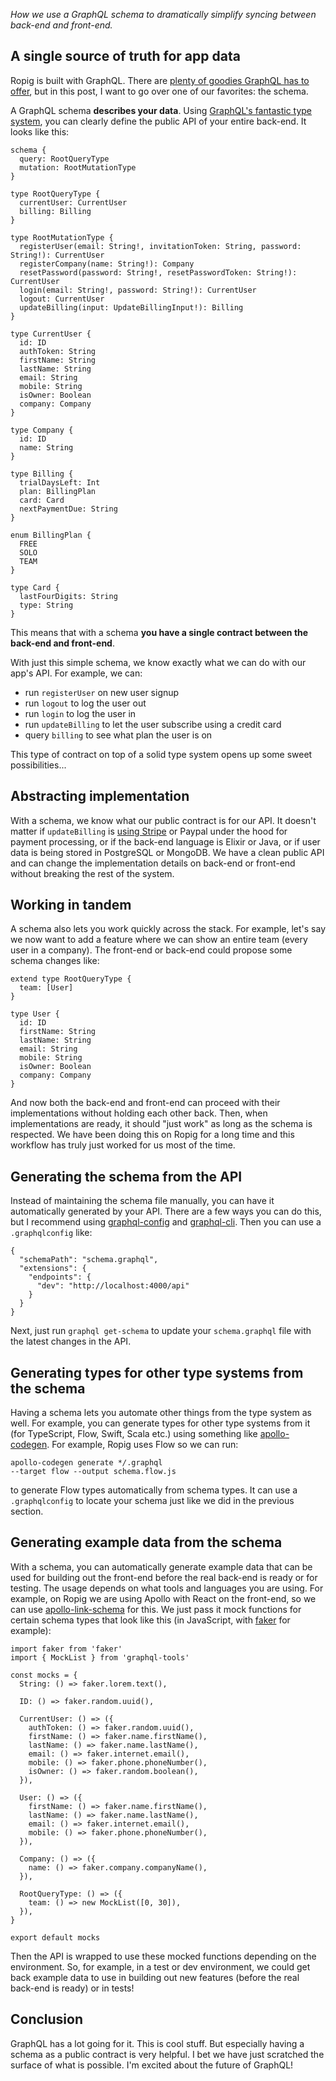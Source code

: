 <em>How we use a GraphQL schema to dramatically simplify syncing between back-end and front-end.</em>

<h2>A single source of truth for app data</h2>
Ropig is built with GraphQL. There are <a href="http://graphql.org/">plenty of goodies GraphQL has to offer</a>, but in this post, I want to go over one of our favorites: the schema.

A GraphQL schema <strong>describes your data</strong>. Using <a href="http://graphql.org/learn/schema/">GraphQL's fantastic type system</a>, you can clearly define the public API of your entire back-end. It looks like this:

```language-graphql
schema {
  query: RootQueryType
  mutation: RootMutationType
}

type RootQueryType {
  currentUser: CurrentUser
  billing: Billing
}

type RootMutationType {
  registerUser(email: String!, invitationToken: String, password: String!): CurrentUser
  registerCompany(name: String!): Company
  resetPassword(password: String!, resetPasswordToken: String!): CurrentUser
  login(email: String!, password: String!): CurrentUser
  logout: CurrentUser
  updateBilling(input: UpdateBillingInput!): Billing
}

type CurrentUser {
  id: ID
  authToken: String
  firstName: String
  lastName: String
  email: String
  mobile: String
  isOwner: Boolean
  company: Company
}

type Company {
  id: ID
  name: String
}

type Billing {
  trialDaysLeft: Int
  plan: BillingPlan
  card: Card
  nextPaymentDue: String
}

enum BillingPlan {
  FREE
  SOLO
  TEAM
}

type Card {
  lastFourDigits: String
  type: String
}
```

This means that with a schema <strong>you have a single contract between the back-end and front-end</strong>.

With just this simple schema, we know exactly what we can do with our app's API. For example, we can:

<ul>
 	<li>run <code>registerUser</code> on new user signup</li>
 	<li>run <code>logout</code> to log the user out</li>
 	<li>run <code>login</code> to log the user in</li>
 	<li>run <code>updateBilling</code> to let the user subscribe using a credit card</li>
 	<li>query <code>billing</code> to see what plan the user is on</li>
</ul>
This type of contract on top of a solid type system opens up some sweet possibilities...
<h2>Abstracting implementation</h2>
With a schema, we know what our public contract is for our API. It doesn't matter if <code>updateBilling</code> is <a href="https://ropig.com/blog/caching-stripe-data-complete-control-payment-subscriptions/">using Stripe</a> or Paypal under the hood for payment processing, or if the back-end language is Elixir or Java, or if user data is being stored in PostgreSQL or MongoDB. We have a clean public API and can change the implementation details on back-end or front-end without breaking the rest of the system.
<h2>Working in tandem</h2>
A schema also lets you work quickly across the stack. For example, let's say we now want to add a feature where we can show an entire team (every user in a company). The front-end or back-end could propose some schema changes like:

```language-graphql
extend type RootQueryType {
  team: [User]
}

type User {
  id: ID
  firstName: String
  lastName: String
  email: String
  mobile: String
  isOwner: Boolean
  company: Company
}
```

And now both the back-end and front-end can proceed with their implementations without holding each other back. Then, when implementations are ready, it should "just work" as long as the schema is respected. We have been doing this on Ropig for a long time and this workflow has truly just worked for us most of the time.

<h2>Generating the schema from the API</h2>
Instead of maintaining the schema file manually, you can have it automatically generated by your API. There are a few ways you can do this, but I recommend using <a href="https://github.com/graphcool/graphql-config">graphql-config</a> and <a href="https://github.com/graphcool/graphql-cli">graphql-cli</a>. Then you can use a <code>.graphqlconfig</code> like:

```language-graphql
{
  "schemaPath": "schema.graphql",
  "extensions": {
    "endpoints": {
      "dev": "http://localhost:4000/api"
    }
  }
}
```

Next, just run <code>graphql get-schema</code> to update your <code>schema.graphql</code> file with the latest changes in the API.

<h2>Generating types for other type systems from the schema</h2>
Having a schema lets you automate other things from the type system as well. For example, you can generate types for other type systems from it (for TypeScript, Flow, Swift, Scala etc.) using something like <a href="https://github.com/apollographql/apollo-codegen">apollo-codegen</a>. For example, Ropig uses Flow so we can run:

<code>apollo-codegen generate <span class="keyword operator shell">\*_</span>/<span class="keyword operator shell">_</span>.graphql --target flow --output schema.flow.js</code>

to generate Flow types automatically from schema types. It can use a <code>.graphqlconfig</code> to locate your schema just like we did in the previous section.

<h2>Generating example data from the schema</h2>
With a schema, you can automatically generate example data that can be used for building out the front-end before the real back-end is ready or for testing. The usage depends on what tools and languages you are using. For example, on Ropig we are using Apollo with React on the front-end, so we can use <a href="https://www.npmjs.com/package/apollo-link-schema">apollo-link-schema</a> for this. We just pass it mock functions for certain schema types that look like this (in JavaScript, with <a href="https://www.npmjs.com/package/faker">faker</a> for example):

```language-graphql
import faker from 'faker'
import { MockList } from 'graphql-tools'

const mocks = {
  String: () => faker.lorem.text(),

  ID: () => faker.random.uuid(),

  CurrentUser: () => ({
    authToken: () => faker.random.uuid(),
    firstName: () => faker.name.firstName(),
    lastName: () => faker.name.lastName(),
    email: () => faker.internet.email(),
    mobile: () => faker.phone.phoneNumber(),
    isOwner: () => faker.random.boolean(),
  }),

  User: () => ({
    firstName: () => faker.name.firstName(),
    lastName: () => faker.name.lastName(),
    email: () => faker.internet.email(),
    mobile: () => faker.phone.phoneNumber(),
  }),

  Company: () => ({
    name: () => faker.company.companyName(),
  }),

  RootQueryType: () => ({
    team: () => new MockList([0, 30]),
  }),
}

export default mocks
```

Then the API is wrapped to use these mocked functions depending on the environment. So, for example, in a test or dev environment, we could get back example data to use in building out new features (before the real back-end is ready) or in tests!

<h2>Conclusion</h2>
GraphQL has a lot going for it. This is cool stuff. But especially having a schema as a public contract is very helpful. I bet we have just scratched the surface of what is possible. I'm excited about the future of GraphQL!

